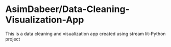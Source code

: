 # AsimDabeer/Data-Cleaning-Visualization-App
 This is a data cleaning and visualization app created using stream lit-Python project
